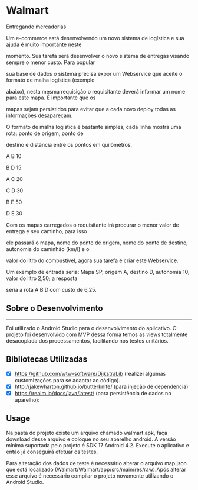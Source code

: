 # Walmart
Entregando mercadorias

Um e-commerce está desenvolvendo um novo sistema de logística e sua ajuda é muito importante neste

momento. Sua tarefa será desenvolver o novo sistema de entregas visando sempre o menor custo. Para popular

sua base de dados o sistema precisa expor um Webservice que aceite o formato de malha logística (exemplo

abaixo), nesta mesma requisição o requisitante deverá informar um nome para este mapa. É importante que os

mapas sejam persistidos para evitar que a cada novo deploy todas as informações desapareçam.

O formato de malha logística é bastante simples, cada linha mostra uma rota: ponto de origem, ponto de

destino e distância entre os pontos em quilômetros.

A B 10

B D 15

A C 20

C D 30

B E 50

D E 30

Com os mapas carregados o requisitante irá procurar o menor valor de entrega e seu caminho, para isso

ele passará o mapa, nome do ponto de origem, nome do ponto de destino, autonomia do caminhão (km/l) e o

valor do litro do combustível, agora sua tarefa é criar este Webservice.

Um exemplo de entrada seria: Mapa SP, origem A, destino D, autonomia 10, valor do litro 2,50; a resposta

seria a rota A B D com custo de 6,25.

## Sobre o Desenvolvimento
----------
Foi utilizado o Android Studio para o desenvolvimento do aplicativo.
O projeto foi desenvolvido com MVP dessa forma temos as views totalmente desacoplada dos processamentos, facilitando nos testes unitários.

Bibliotecas Utilizadas
----------
- [x] https://github.com/wtw-software/DijkstraLib (realizei algumas customizações para se adaptar ao código).
- [x] http://jakewharton.github.io/butterknife/ (para injeção de dependencia)
- [x] https://realm.io/docs/java/latest/ (para persistência de dados no aparelho):

## Usage
Na pasta do projeto existe um arquivo chamado walmart.apk, faça download desse arquivo e coloque no seu aparelho android.
A versão mínima suportada pelo projeto é SDK 17 Android 4.2.
Execute o aplicativo e então já conseguirá efetuar os testes.

Para alteração dos dados de teste é necessário alterar o arquivo map.json que está localizado (Walmart/Walmart/app/src/main/res/raw).Após alterar esse arquivo é necessário compilar o projeto novamente utilizando o Android Studio.
